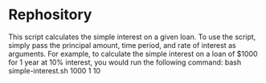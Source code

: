 # Rephository
This script calculates the simple interest on a given loan.
To use the script, simply pass the principal amount, time period, and rate of interest as arguments. For example, to calculate the simple interest on a loan of $1000 for 1 year at 10% interest, you would run the following command:
bash simple-interest.sh 1000 1 10
